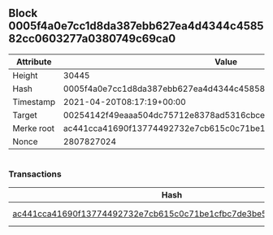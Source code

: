 ## Block 0005f4a0e7cc1d8da387ebb627ea4d4344c458582cc0603277a0380749c69ca0

Attribute | Value
--- | ---
Height | 30445
Hash | 0005f4a0e7cc1d8da387ebb627ea4d4344c458582cc0603277a0380749c69ca0
Timestamp | 2021-04-20T08:17:19+00:00
Target | 00254142f49eaaa504dc75712e8378ad5316cbcead634704b3734b6271167cc4
Merke root | ac441cca41690f13774492732e7cb615c0c71be1cfbc7de3be5d09270b1fab6b
Nonce | 2807827024

```

```

### Transactions

Hash | Amount
--- | ---
[ac441cca41690f13774492732e7cb615c0c71be1cfbc7de3be5d09270b1fab6b](ac441cca41690f13774492732e7cb615c0c71be1cfbc7de3be5d09270b1fab6b.md) | 10.00000000 SKEPTI 
